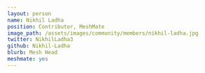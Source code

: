 ```yaml
---
layout: person
name: Nikhil Ladha
position: Contributor, MeshMate
image_path: /assets/images/community/members/nikhil-ladha.jpg
twitter: NikhilLadha3
github: Nikhil-Ladha
blurb: Mesh Head
meshmate: yes
---
```

